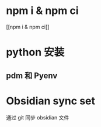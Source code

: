 
# npm i & npm ci
[[npm i & npm ci]]

# python 安装

## pdm 和 Pyenv



# Obsidian sync set
通过 git 同步 obsidian 文件

